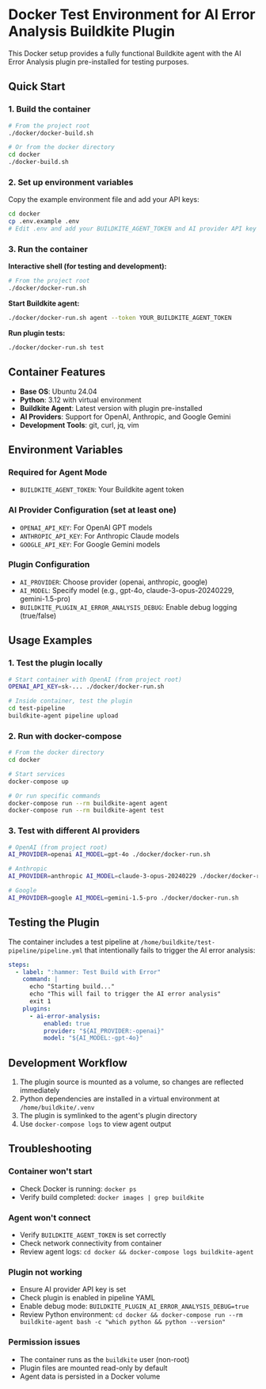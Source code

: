 # Docker Test Environment for AI Error Analysis Buildkite Plugin

This Docker setup provides a fully functional Buildkite agent with the AI Error Analysis plugin pre-installed for testing purposes.

## Quick Start

### 1. Build the container
```bash
# From the project root
./docker/docker-build.sh

# Or from the docker directory
cd docker
./docker-build.sh
```

### 2. Set up environment variables
Copy the example environment file and add your API keys:
```bash
cd docker
cp .env.example .env
# Edit .env and add your BUILDKITE_AGENT_TOKEN and AI provider API key
```

### 3. Run the container

**Interactive shell (for testing and development):**
```bash
# From the project root
./docker/docker-run.sh
```

**Start Buildkite agent:**
```bash
./docker/docker-run.sh agent --token YOUR_BUILDKITE_AGENT_TOKEN
```

**Run plugin tests:**
```bash
./docker/docker-run.sh test
```

## Container Features

- **Base OS**: Ubuntu 24.04
- **Python**: 3.12 with virtual environment
- **Buildkite Agent**: Latest version with plugin pre-installed
- **AI Providers**: Support for OpenAI, Anthropic, and Google Gemini
- **Development Tools**: git, curl, jq, vim

## Environment Variables

### Required for Agent Mode
- `BUILDKITE_AGENT_TOKEN`: Your Buildkite agent token

### AI Provider Configuration (set at least one)
- `OPENAI_API_KEY`: For OpenAI GPT models
- `ANTHROPIC_API_KEY`: For Anthropic Claude models
- `GOOGLE_API_KEY`: For Google Gemini models

### Plugin Configuration
- `AI_PROVIDER`: Choose provider (openai, anthropic, google)
- `AI_MODEL`: Specify model (e.g., gpt-4o, claude-3-opus-20240229, gemini-1.5-pro)
- `BUILDKITE_PLUGIN_AI_ERROR_ANALYSIS_DEBUG`: Enable debug logging (true/false)

## Usage Examples

### 1. Test the plugin locally
```bash
# Start container with OpenAI (from project root)
OPENAI_API_KEY=sk-... ./docker/docker-run.sh

# Inside container, test the plugin
cd test-pipeline
buildkite-agent pipeline upload
```

### 2. Run with docker-compose
```bash
# From the docker directory
cd docker

# Start services
docker-compose up

# Or run specific commands
docker-compose run --rm buildkite-agent agent
docker-compose run --rm buildkite-agent test
```

### 3. Test with different AI providers
```bash
# OpenAI (from project root)
AI_PROVIDER=openai AI_MODEL=gpt-4o ./docker/docker-run.sh

# Anthropic
AI_PROVIDER=anthropic AI_MODEL=claude-3-opus-20240229 ./docker/docker-run.sh

# Google
AI_PROVIDER=google AI_MODEL=gemini-1.5-pro ./docker/docker-run.sh
```

## Testing the Plugin

The container includes a test pipeline at `/home/buildkite/test-pipeline/pipeline.yml` that intentionally fails to trigger the AI error analysis:

```yaml
steps:
  - label: ":hammer: Test Build with Error"
    command: |
      echo "Starting build..."
      echo "This will fail to trigger the AI error analysis"
      exit 1
    plugins:
      - ai-error-analysis:
          enabled: true
          provider: "${AI_PROVIDER:-openai}"
          model: "${AI_MODEL:-gpt-4o}"
```

## Development Workflow

1. The plugin source is mounted as a volume, so changes are reflected immediately
2. Python dependencies are installed in a virtual environment at `/home/buildkite/.venv`
3. The plugin is symlinked to the agent's plugin directory
4. Use `docker-compose logs` to view agent output

## Troubleshooting

### Container won't start
- Check Docker is running: `docker ps`
- Verify build completed: `docker images | grep buildkite`

### Agent won't connect
- Verify `BUILDKITE_AGENT_TOKEN` is set correctly
- Check network connectivity from container
- Review agent logs: `cd docker && docker-compose logs buildkite-agent`

### Plugin not working
- Ensure AI provider API key is set
- Check plugin is enabled in pipeline YAML
- Enable debug mode: `BUILDKITE_PLUGIN_AI_ERROR_ANALYSIS_DEBUG=true`
- Review Python environment: `cd docker && docker-compose run --rm buildkite-agent bash -c "which python && python --version"`

### Permission issues
- The container runs as the `buildkite` user (non-root)
- Plugin files are mounted read-only by default
- Agent data is persisted in a Docker volume